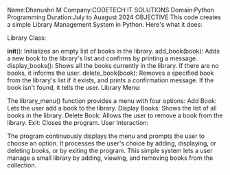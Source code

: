 Name:Dhanushri M
Company:CODETECH IT SOLUTIONS
Domain:Python Programming
Duration:July to Auagust 2024
 OBJECTIVE
 This code creates a simple Library Management System in Python. Here's what it does:

Library Class:

__init__(): Initializes an empty list of books in the library.
add_book(book): Adds a new book to the library's list and confirms by printing a message.
display_books(): Shows all the books currently in the library. If there are no books, it informs the user.
delete_book(book): Removes a specified book from the library's list if it exists, and prints a confirmation message. If the book isn't found, it tells the user.
Library Menu:

The library_menu() function provides a menu with four options:
Add Book: Lets the user add a book to the library.
Display Books: Shows the list of all books in the library.
Delete Book: Allows the user to remove a book from the library.
Exit: Closes the program.
User Interaction:

The program continuously displays the menu and prompts the user to choose an option. It processes the user's choice by adding, displaying, or deleting books, or by exiting the program.
This simple system lets a user manage a small library by adding, viewing, and removing books from the collection.







